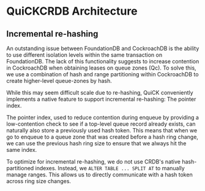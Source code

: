 # QuiCKCRDB Architecture

## Incremental re-hashing

An outstanding issue between FoundationDB and CockroachDB is the ability to use different isolation levels within the same transaction on FoundationDB. The lack of this functionality suggests to increase contention in CockroachDB when obtaining leases on queue zones (Qc). To solve this, we use a combination of hash and range partitioning within CockroachDB to create higher-level queue-zones by hash.

While this may seem difficult scale due to re-hashing, QuiCK conveniently implements a native feature to support incremental re-hashing: The pointer index.

The pointer index, used to reduce contention during enqueue by providing a low-contention check to see if a top-level queue record already exists, can naturally also store a previously used hash token. This means that when we go to enqueue to a queue zone that was created before a hash ring change, we can use the previous hash ring size to ensure that we always hit the same index.

To optimize for incremental re-hashing, we do not use CRDB's native hash-partitioned indexes. Instead, we `ALTER TABLE ... SPLIT AT` to manually manage ranges. This allows us to directly communicate with a hash token across ring size changes.